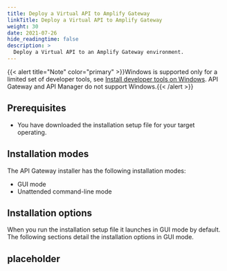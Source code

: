 ```yaml
---
title: Deploy a Virtual API to Amplify Gateway
linkTitle: Deploy a Virtual API to Amplify Gateway
weight: 30
date: 2021-07-26
hide_readingtime: false
description: >
  Deploy a Virtual API to an Amplify Gateway environment.
---
```


{{< alert title="Note" color="primary" >}}Windows is supported only for a limited set of developer tools, see [Install developer tools on Windows](/docs/apim_installation/apigtw_install/install_dev_tools). API Gateway and API Manager do not support Windows.{{< /alert >}}

## Prerequisites

* You have downloaded the installation setup file for your target operating.

## Installation modes

The API Gateway installer has the following installation modes:

* GUI mode
* Unattended command-line mode

## Installation options

When you run the installation setup file it launches in GUI mode by default. The following sections detail the installation options in GUI mode.

## placeholder
